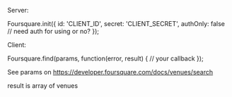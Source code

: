Server:

Foursquare.init({
  id: 'CLIENT_ID',
  secret: 'CLIENT_SECRET',
  authOnly: false // need auth for using or no?
});


Client:

Foursquare.find(params, function(error, result) {
  // your callback
});

See params on https://developer.foursquare.com/docs/venues/search

result is array of venues
